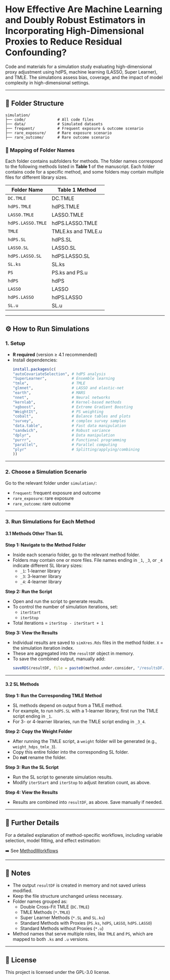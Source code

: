 # How Effective Are Machine Learning and Doubly Robust Estimators in Incorporating High-Dimensional Proxies to Reduce Residual Confounding?

Code and materials for a simulation study evaluating high-dimensional proxy adjustment using hdPS, machine learning (LASSO, Super Learner), and TMLE. The simulations assess bias, coverage, and the impact of model complexity in high-dimensional settings.

---

## 📁 Folder Structure

```
simulation/
├── code/              # All code files
├── data/              # Simulated datasets
├── frequent/          # Frequent exposure & outcome scenario
├── rare_exposure/     # Rare exposure scenario
├── rare_outcome/      # Rare outcome scenario
```

### 📂 Mapping of Folder Names

Each folder contains subfolders for methods. The folder names correspond to the following methods listed in **Table 1** of the manuscript. Each folder contains code for a specific method, and some folders may contain multiple files for different library sizes.

| **Folder Name**        | **Table 1 Method**                      |
|-------------------------|------------------------------------------|
| `DC.TMLE`              | DC.TMLE                                  |
| `hdPS.TMLE`            | hdPS.TMLE                                |
| `LASSO.TMLE`           | LASSO.TMLE                               |
| `hdPS.LASSO.TMLE`      | hdPS.LASSO.TMLE                          |
| `TMLE`                 | TMLE.ks and TMLE.u                       |
| `hdPS.SL`              | hdPS.SL                                  |
| `LASSO.SL`             | LASSO.SL                                 |
| `hdPS.LASSO.SL`        | hdPS.LASSO.SL                            |
| `SL.ks`                | SL.ks |
| `PS`                   | PS.ks and PS.u                           |
| `hdPS`                 | hdPS                                     |
| `LASSO`                | LASSO                                    |
| `hdPS.LASSO`           | hdPS.LASSO                               |
| `SL.u`                 | SL.u                                     |


---

## ⚙️ How to Run Simulations

### 1. Setup

- **R required** (version ≥ 4.1 recommended)
- Install dependencies:
  ```r
  install.packages(c(
  "autoCovariateSelection", # hdPS analysis
  "SuperLearner",           # Ensemble learning
  "tmle",                   # TMLE
  "glmnet",                 # LASSO and elastic-net
  "earth",                  # MARS
  "nnet",                   # Neural networks
  "kernlab",                # Kernel-based methods
  "xgboost",                # Extreme Gradient Boosting
  "WeightIt",               # PS weighting
  "cobalt",                 # Balance tables and plots
  "survey",                 # complex survey samples
  "data.table",             # Fast data manipulation
  "sandwich",               # Robust variance
  "dplyr",                  # Data manipulation
  "purrr",                  # Functional programming
  "parallel",               # Parallel computing
  "plyr"                    # Splitting/applying/combining
  ))
  ```

---

### 2. Choose a Simulation Scenario

Go to the relevant folder under `simulation/`:

- `frequent`: frequent exposure and outcome
- `rare_exposure`: rare exposure
- `rare_outcome`: rare outcome

---

### 3. Run Simulations for Each Method

#### 3.1 Methods Other Than SL

**Step 1: Navigate to the Method Folder**

- Inside each scenario folder, go to the relevant method folder.
- Folders may contain one or more files. File names ending in `_1`, `_3`, or `_4` indicate different SL library sizes:
  - `_1`: 1-learner library
  - `_3`: 3-learner library
  - `_4`: 4-learner library

**Step 2: Run the Script**

- Open and run the script to generate results.
- To control the number of simulation iterations, set:
  - `iterStart`
  - `iterStop`
- Total iterations = `iterStop - iterStart + 1`

**Step 3: View the Results**

- Individual results are saved to `simXres.Rds` files in the method folder. `X` = the simulation iteration index.
- These are aggregated into the `resultDF` object in memory.
- To save the combined output, manually add:
  ```r
  saveRDS(resultDF, file = paste0(method.under.consider, "/resultsDF.Rds"))
  ```
---

#### 3.2 SL Methods

**Step 1: Run the Corresponding TMLE Method**

- SL methods depend on output from a TMLE method.
- For example, to run `hdPS.SL` with a 1-learner library, first run the TMLE script ending in `_1`.
- For 3- or 4-learner libraries, run the TMLE script ending in `_3_4`.

**Step 2: Copy the Weight Folder**

- After running the TMLE script, a `weight` folder will be generated (e.g., `weight_hdps_tmle_3`).
- Copy this entire folder into the corresponding SL folder.
- Do **not** rename the folder.

**Step 3: Run the SL Script**

- Run the SL script to generate simulation results.
- Modify `iterStart` and `iterStop` to adjust iteration count, as above.

**Step 4: View the Results**

- Results are combined into `resultDF`, as above. Save manually if needed.

---

## 📘 Further Details

For a detailed explanation of method-specific workflows, including variable selection, model fitting, and effect estimation:

➡️ See [MethodWorkflows](MethodWorkflows.md)


---

## 📝 Notes

- The output `resultDF` is created in memory and not saved unless modified.
- Keep the file structure unchanged unless necessary.
- Folder names grouped as:
  - Double Cross-Fit TMLE (`DC.TMLE`)
  - TMLE Methods (`*.TMLE`)
  - Super Learner Methods (`*.SL` and `SL.ks`)
  - Standard Methods with Proxies (`PS.ks`, `hdPS`, `LASSO`, `hdPS.LASSO`)
  - Standard Methods without Proxies (`*.u`)
- Method names that serve multiple roles, like `TMLE` and `PS`, which are mapped to both `.ks` and `.u` versions.

  
---

## 📄 License

This project is licensed under the GPL-3.0 license.

